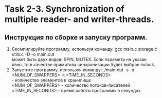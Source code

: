# Task 2-3. Synchronization of multiple reader- and writer-threads.  

## Инструкция по сборке и запуску программ.  
1. Скомпилируйте программу, используя команду: gcc main.c storage.c utils.c -D <TYPE> -o main.out  
<TYPE> может быть двух видов: SPIN, MUTEX. Если параметр <TYPE> не указан явно, то в качестве примитива синхронизации будет выбран rwlock.
2. Запустите программу, используя команду: ./main.out -s <SIZE> -n <NUM_OF_SWAPPERS> -t <TIME_IN_SECONDS>  
<SIZE> - количество элементов в хранилище  
<NUM_OF_SWAPPERS> - количество потоков-писателей  
<TIME_IN_SECONDS> - время работы программы в секундах